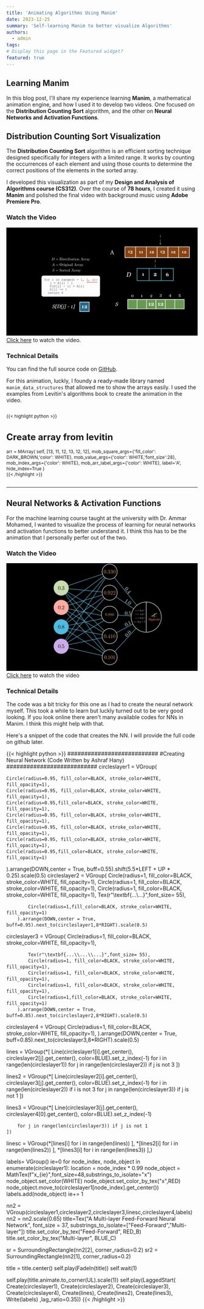 ```yaml
---
title: 'Animating Algorithms Using Manim'
date: 2023-12-25
summary: 'Self-learning Manim to better visualize Algorithms'
authors:
  - admin
tags: 
# Display this page in the Featured widget?
featured: true
---
```

## Learning Manim


In this blog post, I'll share my experience learning **Manim**, a mathematical animation engine, and how I used it to develop two videos. One focused on the **Distribution Counting Sort** algorithm, and the other on **Neural Networks and Activation Functions**.

## Distribution Counting Sort Visualization

The **Distribution Counting Sort** algorithm is an efficient sorting technique designed specifically for integers with a limited range. It works by counting the occurrences of each element and using those counts to determine the correct positions of the elements in the sorted array.

I developed this visualization as part of my **Design and Analysis of Algorithms course (CS312)**. Over the course of **78 hours**, I created it using **Manim** and polished the final video with background music using **Adobe Premiere Pro**.

### Watch the Video
![demo](./demo.gif)
[Click here](https://www.youtube.com/watch?v=TVK_2h5Q1Sc&t) to watch the video.

### Technical Details
You can find the full source code on [GitHub](https://github.com/AshrafHanyy/Distrubtion_Count_Sort).

For this animation, luckly, I foundy a ready-made library named `manim_data_structures` that allowed me to show the arrays easily. I used the examples from Levitin's algorithms book to create the animation in the video. 
<div style="max-height: 300px; overflow-y: auto; overflow-x: auto; font-size: 0.85em; width: 100%;">

{{< highlight python >}}
# Create array from levitin
arr = MArray(
    self,
    [13, 11, 12, 13, 12, 12],
    mob_square_args={'fill_color':  DARK_BROWN,'color': WHITE},
    mob_value_args={'color': WHITE,'font_size':28},
    mob_index_args={'color': WHITE},
    mob_arr_label_args={'color': WHITE},
    label='A',
    hide_index=True
)    
{{< /highlight >}}
</div>

---
## Neural Networks & Activation Functions

For the machine learning course taught at the university with Dr. Ammar Mohamed, I wanted to visualize the process of learning for neural networks and activation functions to better understand it. I think this has to be the animation that I personally perfer out of the two. 

### Watch the Video
![demo](./featured.jpg)
[Click here](https://www.youtube.com/watch?v=9wMVz_UphlE) to watch the video

### Technical Details
The code was a bit tricky for this one as I had to create the neural network myself. This took a while to learn but luckly turned out to be very good looking. If you look online there aren't many available codes for NNs in Manim. I think this might help with that. 

Here's a snippet of the code that creates the NN. I will provide the full code on github later.

{{< highlight python >}}
###########################
#Creating Neural Network (Code Written by Ashraf Hany)
###########################
circleslayer1 = VGroup(
    
    Circle(radius=0.95, fill_color=BLACK, stroke_color=WHITE, fill_opacity=1),
    Circle(radius=0.95, fill_color=BLACK, stroke_color=WHITE, fill_opacity=1),
    Circle(radius=0.95,fill_color=BLACK, stroke_color=WHITE, fill_opacity=1),
    Circle(radius=0.95, fill_color=BLACK, stroke_color=WHITE, fill_opacity=1),
    Circle(radius=0.95, fill_color=BLACK, stroke_color=WHITE, fill_opacity=1),
    Circle(radius=0.95, fill_color=BLACK, stroke_color=WHITE, fill_opacity=1),
    Circle(radius=0.95,fill_color=BLACK, stroke_color=WHITE, fill_opacity=1)
).arrange(DOWN,center = True, buff=0.55).shift(5.5*LEFT + UP * 0.25).scale(0.5)
circleslayer2 = VGroup(
            Circle(radius=1, fill_color=BLACK, stroke_color=WHITE, fill_opacity=1),
            Circle(radius=1, fill_color=BLACK, stroke_color=WHITE, fill_opacity=1),
            Circle(radius=1, fill_color=BLACK, stroke_color=WHITE, fill_opacity=1),
            Tex(r"\textbf{...\\...}",font_size= 55),
            
            Circle(radius=1,fill_color=BLACK, stroke_color=WHITE, fill_opacity=1)
        ).arrange(DOWN,center = True, buff=0.95).next_to(circleslayer1,8*RIGHT).scale(0.5)
circleslayer3 = VGroup(
            Circle(radius=1, fill_color=BLACK, stroke_color=WHITE, fill_opacity=1),
            
            Tex(r"\textbf{...\\...\\...}",font_size= 55),
            Circle(radius=1, fill_color=BLACK, stroke_color=WHITE, fill_opacity=1),
            Circle(radius=1, fill_color=BLACK, stroke_color=WHITE, fill_opacity=1),
            Circle(radius=1, fill_color=BLACK, stroke_color=WHITE, fill_opacity=1),
            Circle(radius=1,fill_color=BLACK, stroke_color=WHITE, fill_opacity=1)
        ).arrange(DOWN,center = True, buff=0.85).next_to(circleslayer2,8*RIGHT).scale(0.5)

circleslayer4 = VGroup(
            Circle(radius=1, fill_color=BLACK, stroke_color=WHITE, fill_opacity=1),
        ).arrange(DOWN,center = True, buff=0.85).next_to(circleslayer3,8*RIGHT).scale(0.5)


lines = VGroup(*[
        Line(circleslayer1[i].get_center(), circleslayer2[j].get_center(), color=BLUE).set_z_index(-1)
        for i in range(len(circleslayer1)) 
        for j in range(len(circleslayer2)) if j is not 3
    ])

lines2 = VGroup(*[
        Line(circleslayer2[i].get_center(), circleslayer3[j].get_center(), color=BLUE).set_z_index(-1)
        for i in range(len(circleslayer2)) if i is not 3
        for j in range(len(circleslayer3)) if j is not 1
    ])

lines3 = VGroup(*[
        Line(circleslayer3[j].get_center(), circleslayer4[0].get_center(), color=BLUE).set_z_index(-1)
    
        for j in range(len(circleslayer3)) if j is not 1
    ])

linesc = VGroup(*[lines[i]  for i in range(len(lines)) ],
                *[lines2[i]  for i in range(len(lines2)) ],
                *[lines3[i]  for i in range(len(lines3)) ],)


labels= VGroup()
ie=0
for node_index, node_object in enumerate(circleslayer1):
    location = node_index * 0.99
    node_object = MathTex(f"x_{ie}",font_size=48,substrings_to_isolate="x")
    node_object.set_color(WHITE)
    node_object.set_color_by_tex("x",RED)
    node_object.move_to(circleslayer1[node_index].get_center())
    labels.add(node_object)
    ie+= 1

nn2 = VGroup(circleslayer1,circleslayer2,circleslayer3,linesc,circleslayer4,labels)
nn2 = nn2.scale(0.65)
title=Tex("A Multi-layer Feed-Forward Neural Network", font_size = 37, substrings_to_isolate=["Feed-Forward","Multi-layer"])
title.set_color_by_tex("Feed-Forward", RED_B)
title.set_color_by_tex("Multi-layer", BLUE_C)

sr = SurroundingRectangle(nn2[2], corner_radius=0.2)
sr2 = SurroundingRectangle(nn2[1], corner_radius=0.2)


title = title.center()
self.play(FadeIn(title))
self.wait(1)

self.play(title.animate.to_corner(UL).scale(1))
self.play(LaggedStart(
    Create(circleslayer1),
    Create(circleslayer2),
    Create(circleslayer3),
    Create(circleslayer4),
    Create(lines),
    Create(lines2),
    Create(lines3),
      Write(labels)
  ,lag_ratio=0.35))
{{< /highlight >}}

